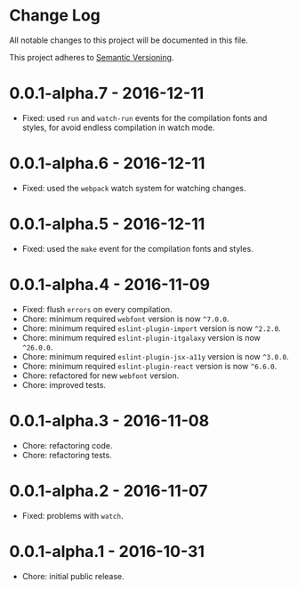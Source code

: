 # Change Log

All notable changes to this project will be documented in this file.

This project adheres to [Semantic Versioning](http://semver.org/).

# 0.0.1-alpha.7 - 2016-12-11

- Fixed: used `run` and `watch-run` events for the compilation fonts and styles, for avoid endless compilation 
in watch mode.

# 0.0.1-alpha.6 - 2016-12-11

- Fixed: used the `webpack` watch system for watching changes.

# 0.0.1-alpha.5 - 2016-12-11

- Fixed: used the `make` event for the compilation fonts and styles.

# 0.0.1-alpha.4 - 2016-11-09

- Fixed: flush `errors` on every compilation.
- Chore: minimum required `webfont` version is now `^7.0.0`.
- Chore: minimum required `eslint-plugin-import` version is now `^2.2.0`.
- Chore: minimum required `eslint-plugin-itgalaxy` version is now `^26.0.0`.
- Chore: minimum required `eslint-plugin-jsx-a11y` version is now `^3.0.0`.
- Chore: minimum required `eslint-plugin-react` version is now `^6.6.0`.
- Chore: refactored for new `webfont` version.
- Chore: improved tests.

# 0.0.1-alpha.3 - 2016-11-08

- Chore: refactoring code.
- Chore: refactoring tests.

# 0.0.1-alpha.2 - 2016-11-07

- Fixed: problems with `watch`.

# 0.0.1-alpha.1 - 2016-10-31

- Chore: initial public release.
